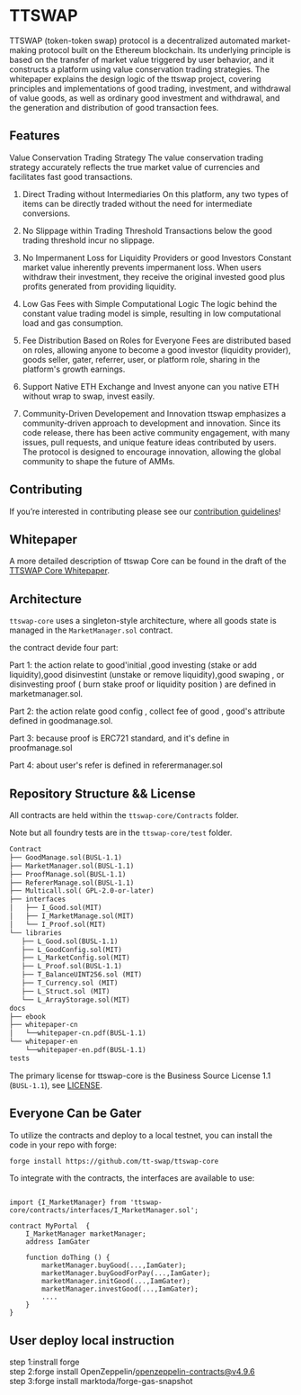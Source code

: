 # TTSWAP
TTSWAP (token-token swap) protocol is a decentralized automated market-making protocol built on the Ethereum blockchain. Its underlying principle is based on the transfer of market value triggered by user behavior, and it constructs a platform using value conservation trading strategies.
The whitepaper explains the design logic of the ttswap project, covering principles and implementations of good trading, investment, and withdrawal of value goods, as well as ordinary good investment and withdrawal, and the generation and distribution of good transaction fees.

## Features
Value Conservation Trading Strategy
The value conservation trading strategy accurately reflects the true market value of currencies and facilitates fast good transactions.

1. Direct Trading without Intermediaries
On this platform, any two types of items can be directly traded without the need for intermediate conversions.

2. No Slippage within Trading Threshold
Transactions below the good trading threshold incur no slippage.

3. No Impermanent Loss for Liquidity Providers or good Investors
Constant market value inherently prevents impermanent loss. When users withdraw their investment, they receive the original invested good plus profits generated from providing liquidity.

4. Low Gas Fees with Simple Computational Logic
The logic behind the constant value trading model is simple, resulting in low computational load and gas consumption.

5. Fee Distribution Based on Roles for Everyone
Fees are distributed based on roles, allowing anyone to become a good investor (liquidity provider), goods seller, gater, referrer, user, or platform role, sharing in the platform's growth earnings.

6. Support Native ETH Exchange and Invest
anyone can you native ETH without wrap to swap, invest easily.

7. Community-Driven Developement and Innovation
ttswap emphasizes a community-driven approach to development and innovation. Since its code release, there has been active community engagement, with many issues, pull requests, and unique feature ideas contributed by users. The protocol is designed to encourage innovation, allowing the global community to shape the future of AMMs.
## Contributing

If you’re interested in contributing please see our [contribution guidelines](./CONTRIBUTING.md)!

## Whitepaper

A more detailed description of ttswap Core can be found in the draft of the [TTSWAP Core Whitepaper](./docs/whitepaper_en.pdf).

## Architecture

`ttswap-core` uses a singleton-style architecture, where all goods state is managed in the `MarketManager.sol` contract.

the contract devide four part:

Part 1: the action relate to good'initial ,good investing (stake or add liquidity),good disinvestint (unstake or remove liquidity),good swaping , or disinvesting proof ( burn stake proof or liquidity position )  are defined in marketmanager.sol.

Part 2: the action relate good config , collect fee of good , good's attribute defined in goodmanage.sol.

Part 3: because proof is ERC721 standard, and it's define in proofmanage.sol

Part 4: about user's refer is defined in referermanager.sol

## Repository Structure && License

All contracts are held within the `ttswap-core/Contracts` folder.

Note  but all foundry tests are in the `ttswap-core/test` folder.

```markdown
Contract
├── GoodManage.sol(BUSL-1.1)  
├── MarketManager.sol(BUSL-1.1)  
├── ProofManage.sol(BUSL-1.1)  
├── RefererManage.sol(BUSL-1.1) 
├── Multicall.sol( GPL-2.0-or-later)
├── interfaces  
│   ├── I_Good.sol(MIT)  
│   ├── I_MarketManage.sol(MIT)  
│   └── I_Proof.sol(MIT)   
└── libraries      
   ├── L_Good.sol(BUSL-1.1)    
   ├── L_GoodConfig.sol(MIT)     
   ├── L_MarketConfig.sol(MIT)    
   ├── L_Proof.sol(BUSL-1.1)   
   ├── T_BalanceUINT256.sol (MIT)     
   ├── T_Currency.sol (MIT)       
   ├── L_Struct.sol (MIT)     
   └── L_ArrayStorage.sol(MIT)    
docs
├── ebook
├── whitepaper-cn
│   └──whitepaper-cn.pdf(BUSL-1.1)
└── whitepaper-en
    └──whitepaper-en.pdf(BUSL-1.1)
tests

```
The primary license for ttswap-core is the Business Source License 1.1 (`BUSL-1.1`), see [LICENSE](https://github.com/tt-swap/ttswap-core/blob/main/LICENSE).

## Everyone Can be Gater

To utilize the contracts and deploy to a local testnet, you can install the code in your repo with forge:

```markdown
forge install https://github.com/tt-swap/ttswap-core
```

To integrate with the contracts, the interfaces are available to use:

```solidity

import {I_MarketManager} from 'ttswap-core/contracts/interfaces/I_MarketManager.sol';

contract MyPortal  {
    I_MarketManager marketManager;
    address IamGater

    function doThing () {
        marketManager.buyGood(...,IamGater);
        marketManager.buyGoodForPay(...,IamGater);
        marketManager.initGood(...,IamGater);
        marketManager.investGood(...,IamGater);
        ....
    }
}

```
## User deploy local instruction
step 1:instrall forge  
step 2:forge install OpenZeppelin/openzeppelin-contracts@v4.9.6  
step 3:forge install marktoda/forge-gas-snapshot  

